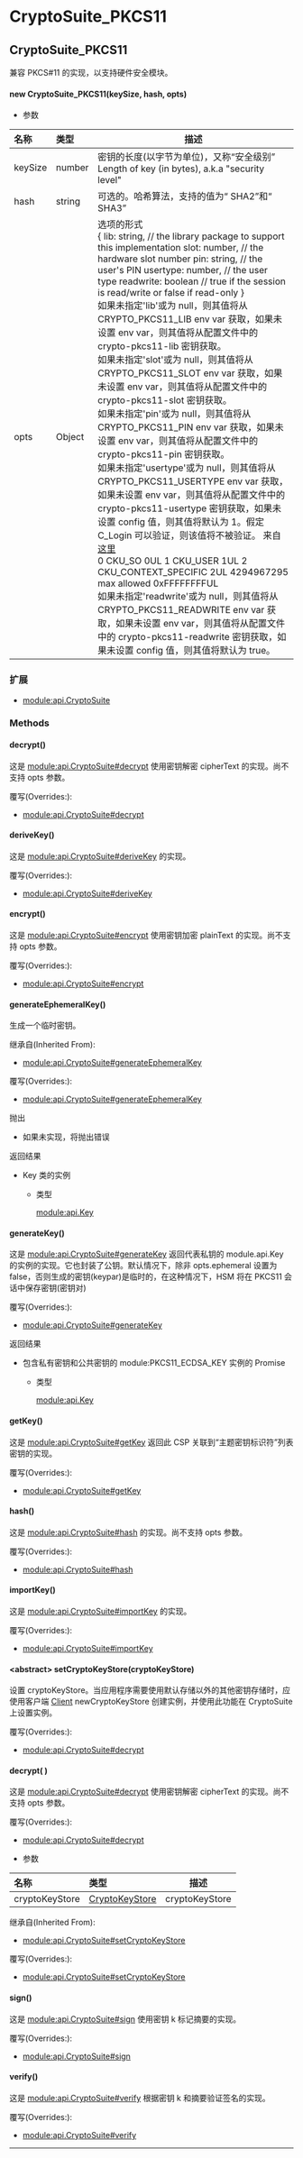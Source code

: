 # CryptoSuite_PKCS11

## CryptoSuite_PKCS11

兼容 PKCS#11 的实现，以支持硬件安全模块。

#### new CryptoSuite_PKCS11(keySize, hash, opts)

- 参数

| 名称    | 类型   | 描述                                                                                                                                                                                                                                                                                                                                                                                                                                                                                                                                                                                                                                                                                                                                                                                                                                                                                                                                                                                                                                                                                                                                                                                                                                                                                                                                                                                      |
| :------ | :----- | ----------------------------------------------------------------------------------------------------------------------------------------------------------------------------------------------------------------------------------------------------------------------------------------------------------------------------------------------------------------------------------------------------------------------------------------------------------------------------------------------------------------------------------------------------------------------------------------------------------------------------------------------------------------------------------------------------------------------------------------------------------------------------------------------------------------------------------------------------------------------------------------------------------------------------------------------------------------------------------------------------------------------------------------------------------------------------------------------------------------------------------------------------------------------------------------------------------------------------------------------------------------------------------------------------------------------------------------------------------------------------------------- |
| keySize | number | 密钥的长度(以字节为单位)，又称“安全级别”<br>Length of key (in bytes), a.k.a "security level"                                                                                                                                                                                                                                                                                                                                                                                                                                                                                                                                                                                                                                                                                                                                                                                                                                                                                                                                                                                                                                                                                                                                                                                                                                                                                            |
| hash    | string | 可选的。哈希算法，支持的值为“ SHA2”和“ SHA3”                                                                                                                                                                                                                                                                                                                                                                                                                                                                                                                                                                                                                                                                                                                                                                                                                                                                                                                                                                                                                                                                                                                                                                                                                                                                                                                                              |
| opts    | Object | 选项的形式<br>{ lib: string, // the library package to support this implementation slot: number, // the hardware slot number pin: string, // the user's PIN usertype: number, // the user type readwrite: boolean // true if the session is read/write or false if read-only }<br>如果未指定'lib'或为 null，则其值将从 CRYPTO_PKCS11_LIB env var 获取，如果未设置 env var，则其值将从配置文件中的 crypto-pkcs11-lib 密钥获取。<br>如果未指定'slot'或为 null，则其值将从 CRYPTO_PKCS11_SLOT env var 获取，如果未设置 env var，则其值将从配置文件中的 crypto-pkcs11-slot 密钥获取。<br>如果未指定'pin'或为 null，则其值将从 CRYPTO_PKCS11_PIN env var 获取，如果未设置 env var，则其值将从配置文件中的 crypto-pkcs11-pin 密钥获取。<br>如果未指定'usertype'或为 null，则其值将从 CRYPTO_PKCS11_USERTYPE env var 获取，如果未设置 env var，则其值将从配置文件中的 crypto-pkcs11-usertype 密钥获取，如果未设置 config 值，则其值将默认为 1。假定 C_Login 可以验证，则该值将不被验证。 来自[这里](http://docs.oasis-open.org/pkcs11/pkcs11-base/v2.40/os/pkcs11-base-v2.40-os.html)<br>0 CKU_SO 0UL 1 CKU_USER 1UL 2 CKU_CONTEXT_SPECIFIC 2UL 4294967295 max allowed 0xFFFFFFFFUL<br>如果未指定'readwrite'或为 null，则其值将从 CRYPTO_PKCS11_READWRITE env var 获取，如果未设置 env var，则其值将从配置文件中的 crypto-pkcs11-readwrite 密钥获取，如果未设置 config 值，则其值将默认为 true。 |

### 扩展

- [module:api.CryptoSuite](https://hyperledger.github.io/fabric-sdk-node/release-1.4/module-api.CryptoSuite.html)

### Methods

#### decrypt()

这是 [module:api.CryptoSuite#decrypt](https://hyperledger.github.io/fabric-sdk-node/release-1.4/module-api.CryptoSuite.html#decrypt) 使用密钥解密 cipherText 的实现。尚不支持 opts 参数。

覆写(Overrides:):

- [module:api.CryptoSuite#decrypt](https://hyperledger.github.io/fabric-sdk-node/release-1.4/module-api.CryptoSuite.html#decrypt)

#### deriveKey()

这是 [module:api.CryptoSuite#deriveKey](https://hyperledger.github.io/fabric-sdk-node/release-1.4/module-api.CryptoSuite.html#deriveKey) 的实现。

覆写(Overrides:):

- [module:api.CryptoSuite#deriveKey](https://hyperledger.github.io/fabric-sdk-node/release-1.4/module-api.CryptoSuite.html#deriveKey)

#### encrypt()

这是 [module:api.CryptoSuite#encrypt](https://hyperledger.github.io/fabric-sdk-node/release-1.4/module-api.CryptoSuite.html#encrypt) 使用密钥加密 plainText 的实现。尚不支持 opts 参数。

覆写(Overrides:):

- [module:api.CryptoSuite#encrypt](https://hyperledger.github.io/fabric-sdk-node/release-1.4/module-api.CryptoSuite.html#encrypt)

#### generateEphemeralKey()

生成一个临时密钥。

继承自(Inherited From):

- [module:api.CryptoSuite#generateEphemeralKey](https://hyperledger.github.io/fabric-sdk-node/release-1.4/module-api.CryptoSuite.html#generateEphemeralKey)

覆写(Overrides:):

- [module:api.CryptoSuite#generateEphemeralKey](https://hyperledger.github.io/fabric-sdk-node/release-1.4/module-api.CryptoSuite.html#generateEphemeralKey)

抛出

- 如果未实现，将抛出错误

返回结果

- Key 类的实例

  - 类型

    [module:api.Key](https://hyperledger.github.io/fabric-sdk-node/release-1.4/module-api.Key.html)

#### generateKey()

这是 [module:api.CryptoSuite#generateKey](https://hyperledger.github.io/fabric-sdk-node/release-1.4/module-api.CryptoSuite.html#generateKey) 返回代表私钥的 module.api.Key 的实例的实现。它也封装了公钥。默认情况下，除非 opts.ephemeral 设置为 false，否则生成的密钥(keypar)是临时的，在这种情况下，HSM 将在 PKCS11 会话中保存密钥(密钥对)

覆写(Overrides:):

- [module:api.CryptoSuite#generateKey](https://hyperledger.github.io/fabric-sdk-node/release-1.4/module-api.CryptoSuite.html#generateKey)

返回结果

- 包含私有密钥和公共密钥的 module:PKCS11_ECDSA_KEY 实例的 Promise

  - 类型

    [module:api.Key](https://hyperledger.github.io/fabric-sdk-node/release-1.4/module-api.Key.html)

#### getKey()

这是 [module:api.CryptoSuite#getKey](https://hyperledger.github.io/fabric-sdk-node/release-1.4/module-api.CryptoSuite.html#getKey) 返回此 CSP 关联到“主题密钥标识符”列表密钥的实现。

覆写(Overrides:):

- [module:api.CryptoSuite#getKey](https://hyperledger.github.io/fabric-sdk-node/release-1.4/module-api.CryptoSuite.html#getKey)

#### hash()

这是 [module:api.CryptoSuite#hash](https://hyperledger.github.io/fabric-sdk-node/release-1.4/module-api.CryptoSuite.html#hash) 的实现。尚不支持 opts 参数。

覆写(Overrides:):

- [module:api.CryptoSuite#hash](https://hyperledger.github.io/fabric-sdk-node/release-1.4/module-api.CryptoSuite.html#hash)

#### importKey()

这是 [module:api.CryptoSuite#importKey](https://hyperledger.github.io/fabric-sdk-node/release-1.4/module-api.CryptoSuite.html#importKey) 的实现。

覆写(Overrides:):

- [module:api.CryptoSuite#importKey](https://hyperledger.github.io/fabric-sdk-node/release-1.4/module-api.CryptoSuite.html#importKey)

#### &lt;abstract&gt; setCryptoKeyStore(cryptoKeyStore)

设置 cryptoKeyStore。当应用程序需要使用默认存储以外的其他密钥存储时，应使用客户端 [Client](https://hyperledger.github.io/fabric-sdk-node/release-1.4/Client.html) newCryptoKeyStore 创建实例，并使用此功能在 CryptoSuite 上设置实例。

覆写(Overrides:):

- [module:api.CryptoSuite#decrypt](https://hyperledger.github.io/fabric-sdk-node/release-1.4/module-api.CryptoSuite.html#decrypt)

#### decrypt( )

这是 [module:api.CryptoSuite#decrypt](https://hyperledger.github.io/fabric-sdk-node/release-1.4/module-api.CryptoSuite.html#decrypt) 使用密钥解密 cipherText 的实现。尚不支持 opts 参数。

覆写(Overrides:):

- [module:api.CryptoSuite#decrypt](https://hyperledger.github.io/fabric-sdk-node/release-1.4/module-api.CryptoSuite.html#decrypt)

- 参数

| 名称           | 类型                                                                                            | 描述           |
| :------------- | :---------------------------------------------------------------------------------------------- | -------------- |
| cryptoKeyStore | [CryptoKeyStore](https://hyperledger.github.io/fabric-sdk-node/release-1.4/CryptoKeyStore.html) | cryptoKeyStore |

继承自(Inherited From):

- [module:api.CryptoSuite#setCryptoKeyStore](https://hyperledger.github.io/fabric-sdk-node/release-1.4/module-api.CryptoSuite.html#setCryptoKeyStore)

覆写(Overrides:):

- [module:api.CryptoSuite#setCryptoKeyStore](https://hyperledger.github.io/fabric-sdk-node/release-1.4/module-api.CryptoSuite.html#setCryptoKeyStore)

#### sign()

这是 [module:api.CryptoSuite#sign](https://hyperledger.github.io/fabric-sdk-node/release-1.4/module-api.CryptoSuite.html#sign) 使用密钥 k 标记摘要的实现。

覆写(Overrides:):

- [module:api.CryptoSuite#sign](https://hyperledger.github.io/fabric-sdk-node/release-1.4/module-api.CryptoSuite.html#sign)

#### verify()

这是 [module:api.CryptoSuite#verify](https://hyperledger.github.io/fabric-sdk-node/release-1.4/module-api.CryptoSuite.html#verify) 根据密钥 k 和摘要验证签名的实现。

覆写(Overrides:):

- [module:api.CryptoSuite#verify](https://hyperledger.github.io/fabric-sdk-node/release-1.4/module-api.CryptoSuite.html#verify)

---
